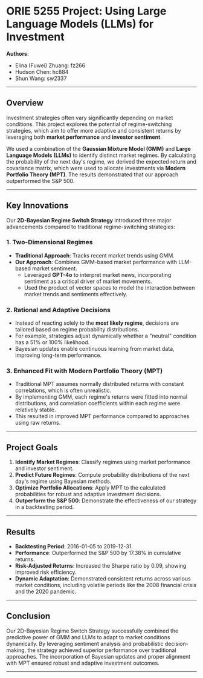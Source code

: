 # ORIE 5255 Project: Using Large Language Models (LLMs) for Investment

**Authors**:  
- Elina (Fuwei) Zhuang: fz266  
- Hudson Chen: hc884  
- Shun Wang: sw2337  

---

## Overview

Investment strategies often vary significantly depending on market conditions. This project explores the potential of regime-switching strategies, which aim to offer more adaptive and consistent returns by leveraging both **market performance** and **investor sentiment**.

We used a combination of the **Gaussian Mixture Model (GMM)** and **Large Language Models (LLMs)** to identify distinct market regimes. By calculating the probability of the next day's regime, we derived the expected return and covariance matrix, which were used to allocate investments via **Modern Portfolio Theory (MPT)**. The results demonstrated that our approach outperformed the S&P 500.

---

## Key Innovations

Our **2D-Bayesian Regime Switch Strategy** introduced three major advancements compared to traditional regime-switching strategies:

### 1. Two-Dimensional Regimes
- **Traditional Approach**: Tracks recent market trends using GMM.  
- **Our Approach**: Combines GMM-based market performance with LLM-based market sentiment.  
  - Leveraged **GPT-4o** to interpret market news, incorporating sentiment as a critical driver of market movements.  
  - Used the product of vector spaces to model the interaction between market trends and sentiments effectively.

### 2. Rational and Adaptive Decisions
- Instead of reacting solely to the **most likely regime**, decisions are tailored based on regime probability distributions.  
- For example, strategies adjust dynamically whether a "neutral" condition has a 51% or 100% likelihood.  
- Bayesian updates enable continuous learning from market data, improving long-term performance.

### 3. Enhanced Fit with Modern Portfolio Theory (MPT)
- Traditional MPT assumes normally distributed returns with constant correlations, which is often unrealistic.  
- By implementing GMM, each regime's returns were fitted into normal distributions, and correlation coefficients within each regime were relatively stable.  
- This resulted in improved MPT performance compared to approaches using raw returns.

---

## Project Goals
1. **Identify Market Regimes**: Classify regimes using market performance and investor sentiment.  
2. **Predict Future Regimes**: Compute probability distributions of the next day's regime using Bayesian methods.  
3. **Optimize Portfolio Allocations**: Apply MPT to the calculated probabilities for robust and adaptive investment decisions.  
4. **Outperform the S&P 500**: Demonstrate the effectiveness of our strategy in a backtesting period.  

---

## Results
- **Backtesting Period**: 2016-01-05 to 2019-12-31.  
- **Performance**: Outperformed the S&P 500 by 17.38% in cumulative returns.  
- **Risk-Adjusted Returns**: Increased the Sharpe ratio by 0.09, showing improved risk efficiency.  
- **Dynamic Adaptation**: Demonstrated consistent returns across various market conditions, including volatile periods like the 2008 financial crisis and the 2020 pandemic.

---

## Conclusion

Our 2D-Bayesian Regime Switch Strategy successfully combined the predictive power of GMM and LLMs to adapt to market conditions dynamically. By leveraging sentiment analysis and probabilistic decision-making, the strategy achieved superior performance over traditional approaches. The incorporation of Bayesian updates and proper alignment with MPT ensured robust and adaptive investment outcomes.

---
